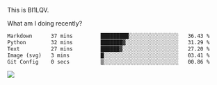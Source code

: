 This is BI1LQV.

What am I doing recently?

<!--START_SECTION:waka-->

```txt
Markdown      37 mins         █████████░░░░░░░░░░░░░░░░   36.43 %
Python        32 mins         ███████▓░░░░░░░░░░░░░░░░░   31.29 %
Text          27 mins         ██████▓░░░░░░░░░░░░░░░░░░   27.20 %
Image (svg)   3 mins          █░░░░░░░░░░░░░░░░░░░░░░░░   03.41 %
Git Config    0 secs          ▒░░░░░░░░░░░░░░░░░░░░░░░░   00.86 %
```

<!--END_SECTION:waka-->

<img src="https://github-readme-stats.vercel.app/api?username=bi1lqv&show_icons=true&count_private=true">
